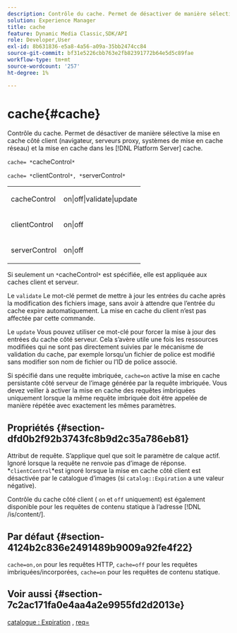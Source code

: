 ```yaml
---
description: Contrôle du cache. Permet de désactiver de manière sélective la mise en cache côté client (navigateur, serveurs proxy, systèmes de mise en cache réseau) et la mise en cache dans les [!DNL Platform Server] cache.
solution: Experience Manager
title: cache
feature: Dynamic Media Classic,SDK/API
role: Developer,User
exl-id: 8b631836-e5a8-4a56-a09a-35bb2474cc84
source-git-commit: bf31e5226cbb763e2fb82391772b64e5d5c89fae
workflow-type: tm+mt
source-wordcount: '257'
ht-degree: 1%

---
```


# cache{#cache}

Contrôle du cache. Permet de désactiver de manière sélective la mise en cache côté client (navigateur, serveurs proxy, systèmes de mise en cache réseau) et la mise en cache dans les [!DNL Platform Server] cache.

`cache= *`cacheControl`*`

`cache= *`clientControl`*, *`serverControl`*`

<table id="simpletable_70ACECAEA02F400C83B598FA13F1D00B"> 
 <tr class="strow"> 
  <td class="stentry"> <p><span class="codeph"> <span class="varname"> cacheControl</span></span> </p> </td> 
  <td class="stentry"> <p><span class="codeph"> on|off|validate|update</span> </p> </td> 
 </tr> 
 <tr class="strow"> 
  <td class="stentry"> <p><span class="codeph"> <span class="varname"> clientControl</span></span> </p></td> 
  <td class="stentry"> <p><span class="codeph"> on|off</span> </p></td> 
 </tr> 
 <tr class="strow"> 
  <td class="stentry"> <p><span class="codeph"> <span class="varname"> serverControl</span></span> </p></td> 
  <td class="stentry"> <p><span class="codeph"> on|off</span> </p></td> 
 </tr> 
</table>

Si seulement un `*`cacheControl`*` est spécifiée, elle est appliquée aux caches client et serveur.

Le `validate` Le mot-clé permet de mettre à jour les entrées du cache après la modification des fichiers image, sans avoir à attendre que l’entrée du cache expire automatiquement. La mise en cache du client n’est pas affectée par cette commande.

Le `update` Vous pouvez utiliser ce mot-clé pour forcer la mise à jour des entrées du cache côté serveur. Cela s’avère utile une fois les ressources modifiées qui ne sont pas directement suivies par le mécanisme de validation du cache, par exemple lorsqu’un fichier de police est modifié sans modifier son nom de fichier ou l’ID de police associé.

Si spécifié dans une requête imbriquée, `cache=on` active la mise en cache persistante côté serveur de l’image générée par la requête imbriquée. Vous devez veiller à activer la mise en cache des requêtes imbriquées uniquement lorsque la même requête imbriquée doit être appelée de manière répétée avec exactement les mêmes paramètres.

## Propriétés {#section-dfd0b2f92b3743fc8b9d2c35a786eb81}

Attribut de requête. S’applique quel que soit le paramètre de calque actif. Ignoré lorsque la requête ne renvoie pas d’image de réponse. *`clientControl`*est ignoré lorsque la mise en cache côté client est désactivée par le catalogue d’images (si `catalog::Expiration` a une valeur négative).

Contrôle du cache côté client ( `on` et `off` uniquement) est également disponible pour les requêtes de contenu statique à l’adresse [!DNL /is/content/].

## Par défaut {#section-4124b2c836e2491489b9009a92fe4f22}

`cache=on,on` pour les requêtes HTTP, `cache=off` pour les requêtes imbriquées/incorporées, `cache=on` pour les requêtes de contenu statique.

## Voir aussi {#section-7c2ac171fa0e4aa4a2e9955fd2d2013e}

[catalogue : Expiration](../../../../../is-api/image-catalog/image-serving-api-ref/c-image-catalog-reference/c-image-svg-data-reference/c-image-data-reference/r-expiration-cat.md#reference-a7afd668ecbb4d2da65d86259aa6a28a) , [req=](../../../../../is-api/http-ref/image-serving-api-ref/c-http-protocol-reference/c-command-reference/r-req/r-req.md#reference-907cdb4a97034db7ad94695f25552e76)

